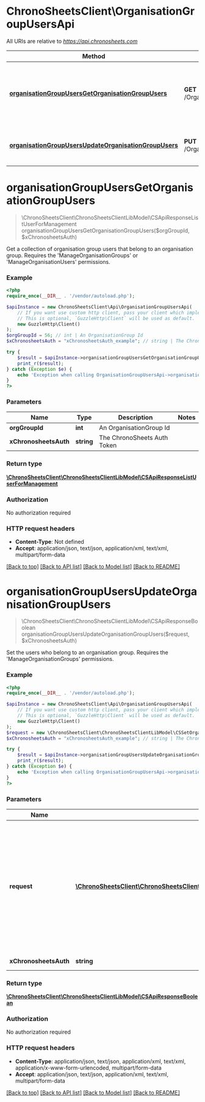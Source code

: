 # ChronoSheetsClient\OrganisationGroupUsersApi

All URIs are relative to *https://api.chronosheets.com*

Method | HTTP request | Description
------------- | ------------- | -------------
[**organisationGroupUsersGetOrganisationGroupUsers**](OrganisationGroupUsersApi.md#organisationGroupUsersGetOrganisationGroupUsers) | **GET** /OrganisationGroupUsers/GetOrganisationGroupUsers | Get a collection of organisation group users that belong to an organisation group.    Requires the &#39;ManageOrganisationGroups&#39; or &#39;ManageOrganisationUsers&#39; permissions.
[**organisationGroupUsersUpdateOrganisationGroupUsers**](OrganisationGroupUsersApi.md#organisationGroupUsersUpdateOrganisationGroupUsers) | **PUT** /OrganisationGroupUsers/UpdateOrganisationGroupUsers | Set the users who belong to an organisation group.    Requires the &#39;ManageOrganisationGroups&#39; permissions.


# **organisationGroupUsersGetOrganisationGroupUsers**
> \ChronoSheetsClient\ChronoSheetsClientLibModel\CSApiResponseListUserForManagement organisationGroupUsersGetOrganisationGroupUsers($orgGroupId, $xChronosheetsAuth)

Get a collection of organisation group users that belong to an organisation group.    Requires the 'ManageOrganisationGroups' or 'ManageOrganisationUsers' permissions.

### Example
```php
<?php
require_once(__DIR__ . '/vendor/autoload.php');

$apiInstance = new ChronoSheetsClient\Api\OrganisationGroupUsersApi(
    // If you want use custom http client, pass your client which implements `GuzzleHttp\ClientInterface`.
    // This is optional, `GuzzleHttp\Client` will be used as default.
    new GuzzleHttp\Client()
);
$orgGroupId = 56; // int | An OrganisationGroup Id
$xChronosheetsAuth = "xChronosheetsAuth_example"; // string | The ChronoSheets Auth Token

try {
    $result = $apiInstance->organisationGroupUsersGetOrganisationGroupUsers($orgGroupId, $xChronosheetsAuth);
    print_r($result);
} catch (Exception $e) {
    echo 'Exception when calling OrganisationGroupUsersApi->organisationGroupUsersGetOrganisationGroupUsers: ', $e->getMessage(), PHP_EOL;
}
?>
```

### Parameters

Name | Type | Description  | Notes
------------- | ------------- | ------------- | -------------
 **orgGroupId** | **int**| An OrganisationGroup Id |
 **xChronosheetsAuth** | **string**| The ChronoSheets Auth Token |

### Return type

[**\ChronoSheetsClient\ChronoSheetsClientLibModel\CSApiResponseListUserForManagement**](../Model/CSApiResponseListUserForManagement.md)

### Authorization

No authorization required

### HTTP request headers

 - **Content-Type**: Not defined
 - **Accept**: application/json, text/json, application/xml, text/xml, multipart/form-data

[[Back to top]](#) [[Back to API list]](../../README.md#documentation-for-api-endpoints) [[Back to Model list]](../../README.md#documentation-for-models) [[Back to README]](../../README.md)

# **organisationGroupUsersUpdateOrganisationGroupUsers**
> \ChronoSheetsClient\ChronoSheetsClientLibModel\CSApiResponseBoolean organisationGroupUsersUpdateOrganisationGroupUsers($request, $xChronosheetsAuth)

Set the users who belong to an organisation group.    Requires the 'ManageOrganisationGroups' permissions.

### Example
```php
<?php
require_once(__DIR__ . '/vendor/autoload.php');

$apiInstance = new ChronoSheetsClient\Api\OrganisationGroupUsersApi(
    // If you want use custom http client, pass your client which implements `GuzzleHttp\ClientInterface`.
    // This is optional, `GuzzleHttp\Client` will be used as default.
    new GuzzleHttp\Client()
);
$request = new \ChronoSheetsClient\ChronoSheetsClientLibModel\CSSetOrganisationGroupUsersRequest(); // \ChronoSheetsClient\ChronoSheetsClientLibModel\CSSetOrganisationGroupUsersRequest | A request object specifying which users belong to an organisation group.  Make sure to specify the OrganisationGroup Id in the request object so that ChronoSheets knows which OrganisationGroup to update. CsvUserIds is a comma separated list of User Ids, e.g. 1,2,3,4
$xChronosheetsAuth = "xChronosheetsAuth_example"; // string | The ChronoSheets Auth Token

try {
    $result = $apiInstance->organisationGroupUsersUpdateOrganisationGroupUsers($request, $xChronosheetsAuth);
    print_r($result);
} catch (Exception $e) {
    echo 'Exception when calling OrganisationGroupUsersApi->organisationGroupUsersUpdateOrganisationGroupUsers: ', $e->getMessage(), PHP_EOL;
}
?>
```

### Parameters

Name | Type | Description  | Notes
------------- | ------------- | ------------- | -------------
 **request** | [**\ChronoSheetsClient\ChronoSheetsClientLibModel\CSSetOrganisationGroupUsersRequest**](../Model/CSSetOrganisationGroupUsersRequest.md)| A request object specifying which users belong to an organisation group.  Make sure to specify the OrganisationGroup Id in the request object so that ChronoSheets knows which OrganisationGroup to update. CsvUserIds is a comma separated list of User Ids, e.g. 1,2,3,4 |
 **xChronosheetsAuth** | **string**| The ChronoSheets Auth Token |

### Return type

[**\ChronoSheetsClient\ChronoSheetsClientLibModel\CSApiResponseBoolean**](../Model/CSApiResponseBoolean.md)

### Authorization

No authorization required

### HTTP request headers

 - **Content-Type**: application/json, text/json, application/xml, text/xml, application/x-www-form-urlencoded, multipart/form-data
 - **Accept**: application/json, text/json, application/xml, text/xml, multipart/form-data

[[Back to top]](#) [[Back to API list]](../../README.md#documentation-for-api-endpoints) [[Back to Model list]](../../README.md#documentation-for-models) [[Back to README]](../../README.md)


